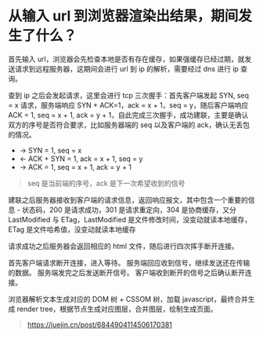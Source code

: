 # 从输入 url 到浏览器渲染出结果，期间发生了什么？

首先输入 url，浏览器会先检查本地是否有存在缓存，如果强缓存已经过期，就发送请求到远程服务器，这期间会进行 url 到 ip 的解析，需要经过 dns 进行 ip 查询。

查到 ip 之后会发起请求，这里会进行 tcp 三次握手：首先客户端发起 SYN, seq = x 请求，服务端响应 SYN + ACK=1，ack = x + 1，seq = y，随后客户端响应 ACK = 1, seq = x + 1, ack = y + 1，自此完成三次握手，成功建联，主要是确认双方的序号是否符合要求，比如服务器端的 seq 以及客户端的 ack，确认无丢包的情况。

- -> SYN = 1, seq = x
- <- ACK + SYN = 1, ack = x + 1, seq = y
- -> ACK = 1, seq = x + 1, ack = y + 1

> seq 是当前端的序号，ack 是下一次希望收到的信号

建联之后服务器接收到客户端的请求信息，返回响应报文，其中包含一个重要的信息 - 状态码，200 是请求成功，301 是请求重定向，304 是协商缓存，又分 LastModified 与 ETag，LastModified 是文件修改时间，没变动就读本地缓存，ETag 是文件哈希值，没变动就读本地缓存

请求成功之后服务器会返回相应的 html 文件，随后进行四次挥手断开连接。

首先客户端请求断开连接，进入等待。
服务端回应收到信号，继续发送还在传输的数据。
服务端发完之后发送断开信号。
客户端收到断开的信号之后确认断开连接。

浏览器解析文本生成对应的 DOM 树 + CSSOM 树，加载 javascript，最终合并生成 render tree，根据节点生成对应图层，合并图层，绘制生成页面。

> https://juejin.cn/post/6844904114506170381
